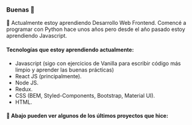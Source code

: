 ### Buenas 👋


🌱 Actualmente estoy aprendiendo Desarrollo Web Frontend. Comencé a programar con Python hace unos años pero desde el año pasado estoy aprendiendo Javascript. 

#### Tecnologías que estoy aprendiendo actualmente:

- Javascript (sigo con ejercicios de Vanilla para escribir código más limpio y aprender las buenas prácticas)
- React JS (principalmente).
- Node JS.
- Redux.
- CSS (BEM, Styled-Components, Bootstrap, Material UI).
- HTML.

#### 🚀 Abajo pueden ver algunos de los últimos proyectos que hice:

